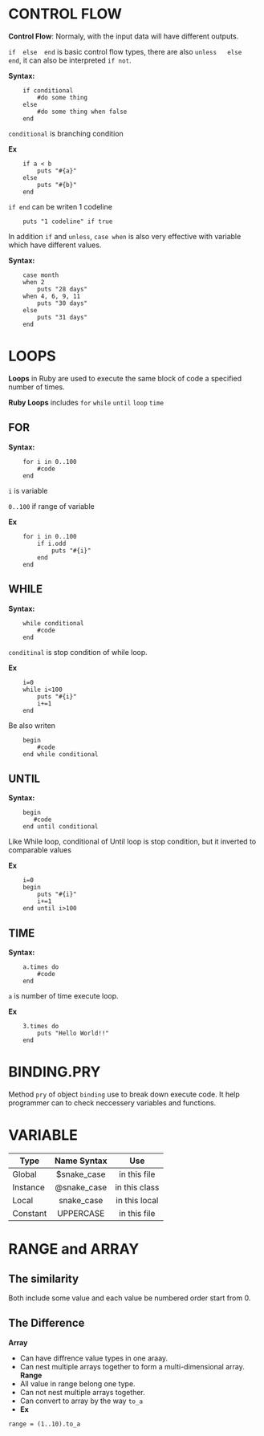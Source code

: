 # CONTROL FLOW
**Control Flow**: Normaly, with the input data will have different outputs.

`if  else  end` is basic control flow types, there are also `unless   else   end`, it can also be interpreted `if not`.

**Syntax:**
```
	if conditional
		#do some thing
	else
		#do some thing when false
	end
```
`conditional` is branching condition

**Ex**
```
	if a < b
		puts "#{a}"
	else
		puts "#{b}"
	end
```
`if end` can be writen 1 codeline
```
	puts "1 codeline" if true
```
In addition `if` and `unless`, `case when` is also very effective with variable which have different values.

**Syntax:**
```
	case month
	when 2
		puts "28 days"
	when 4, 6, 9, 11
		puts "30 days"
	else
		puts "31 days"
	end
```
# LOOPS
**Loops** in Ruby are used to execute the same block of code a specified number of times.

**Ruby Loops** includes `for` `while` `until` `loop` `time`
## FOR

**Syntax:**
```
	for i in 0..100
		#code
	end
```
`i` is variable

`0..100` if range of variable

**Ex**
```
	for i in 0..100
		if i.odd
			puts "#{i}"
		end
	end
```

## WHILE

**Syntax:**
```
	while conditional
		#code
	end
```
`conditinal` is stop condition of while loop.

**Ex**
```
	i=0
	while i<100 
		puts "#{i}"
		i+=1
	end
```

Be also writen
```
	begin
		#code
	end while conditional
```
## UNTIL

**Syntax:**
```
	begin
	   #code
	end until conditional
```
Like While loop, conditional of Until loop is stop condition, but it inverted to comparable values

**Ex**
```
	i=0
	begin
		puts "#{i}"
		i+=1
	end until i>100
```

## TIME

**Syntax:**
```
	a.times do
		#code
	end
```
`a` is number of time execute loop.

**Ex**
```
	3.times do
		puts "Hello World!!"
	end
```
# BINDING.PRY
Method `pry` of object `binding` use to break down execute code. It help programmer can to check neccessery variables and functions.

# VARIABLE
| Type   | Name Syntax | Use 				 |
|--------|:-----------:|:-----------:|
|Global  |$snake_case  |in this file |
|Instance|@snake_case  |in this class|
|Local   |snake_case   |in this local|
|Constant|UPPERCASE    |in this file |

# RANGE and ARRAY
## The similarity
Both include some value and each value be numbered order start from 0.
## The Difference
**Array**
- Can have diffrence value types in one araay.
- Can nest multiple arrays together to form a multi-dimensional array.
**Range**
- All value in range belong one type.
- Can not nest multiple arrays together.
- Can convert to array by the way `to_a`
- **Ex**
```
range = (1..10).to_a
```
